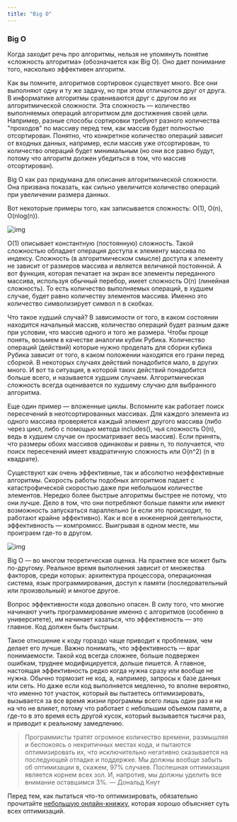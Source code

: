 ```yaml
---
title: "Big O"
---
```


### Big O

Когда заходит речь про алгоритмы, нельзя не упомянуть понятие «сложность алгоритма» (обозначается как Big O). Оно дает понимание того, насколько эффективен алгоритм.

Как вы помните, алгоритмов сортировок существует много. Все они выполняют одну и ту же задачу, но при этом отличаются друг от друга. В информатике алгоритмы сравниваются друг с другом по их алгоритмической сложности. Эта сложность — количество выполняемых операций алгоритмом для достижения своей цели. Например, разные способы сортировки требуют разного количества "проходов" по массиву перед тем, как массив будет полностью отсортирован. Понятно, что конкретное количество операций зависит от входных данных, например, если массив уже отсортирован, то количество операций будет минимальным (но они все равно будут, потому что алгоритм должен убедиться в том, что массив отсортирован).

Big O как раз придумана для описания алгоритмической сложности. Она призвана показать, как сильно увеличится количество операций при увеличении размера данных.

Вот некоторые примеры того, как записывается сложность: O(1), O(n), O(nlog(n)).

![img](/img/big-o.png)

O(1) описывает константную (постоянную) сложность. Такой сложностью обладает операция доступа к элементу массива по индексу. Сложность (в алгоритмическом смысле) доступа к элементу не зависит от размеров массива и является величиной постоянной. А вот функция, которая печатает на экран все элементы переданного массива, используя обычный перебор, имеет сложность O(n) (линейная сложность). То есть количество выполняемых операций, в худшем случае, будет равно количеству элементов массива. Именно это количество символизирует символ n в скобках.

Что такое худший случай? В зависимости от того, в каком состоянии находится начальный массив, количество операций будет разным даже при условии, что массив одного и того же размера. Чтобы проще понять, возьмем в качестве аналогии кубик Рубика. Количество операций (действий) которые нужно проделать для сборки кубика Рубика зависит от того, в каком положении находятся его грани перед сборкой. В некоторых случаях действий понадобится мало, в других много. И вот та ситуация, в которой таких действий понадобится больше всего, и называется худшим случаем. Алгоритмическая сложность всегда оценивается по худшему случаю для выбранного алгоритма.

Еще один пример — вложенные циклы. Вспомните как работает поиск пересечений в неотсортированных массивах. Для каждого элемента из одного массива проверяется каждый элемент другого массива (либо через цикл, либо с помощью метода includes(), чья сложность O(n), ведь в худшем случае он просматривает весь массив). Если принять, что размеры обоих массивов одинаковы и равны n, то получается, что поиск пересечений имеет квадратичную сложность или O(n^2) (n в квадрате).

Существуют как очень эффективные, так и абсолютно неэффективные алгоритмы. Скорость работы подобных алгоритмов падает с катастрофической скоростью даже при небольшом количестве элементов. Нередко более быстрые алгоритмы быстрее не потому, что они лучше. Дело в том, что они потребляют больше памяти или имеют возможность запускаться параллельно (и если это происходит, то работают крайне эффективно). Как и все в инженерной деятельности, эффективность — компромисс. Выигрывая в одном месте, мы проиграем где-то в другом.

![img](/img/big-o-1.png)

Big O — во многом теоретическая оценка. На практике все может быть по-другому. Реальное время выполнения зависит от множества факторов, среди которых: архитектура процессора, операционная система, язык программирования, доступ к памяти (последовательный или произвольный) и многое другое.

Вопрос эффективности кода довольно опасен. В силу того, что многие начинают учить программирование именно с алгоритмов (особенно в университете), им начинает казаться, что эффективность — это главное. Код должен быть быстрым.

Такое отношение к коду гораздо чаще приводит к проблемам, чем делает его лучше. Важно понимать, что эффективность — враг понимаемости. Такой код всегда сложнее, больше подвержен ошибкам, труднее модифицируется, дольше пишется. А главное, настоящая эффективность редко когда нужна сразу или вообще не нужна. Обычно тормозит не код, а, например, запросы к базе данных или сеть. Но даже если код выполняется медленно, то вполне вероятно, что именно тот участок, который вы пытаетесь оптимизировать, вызывается за все время жизни программы всего лишь один раз и ни на что не влияет, потому что работает с небольшим объемом памяти, а где-то в это время есть другой кусок, который вызывается тысячи раз, и приводит к реальному замедлению.

>Программисты тратят огромное количество времени, размышляя и беспокоясь о некритичных местах кода, и пытаются оптимизировать их, что исключительно негативно сказывается на последующей отладке и поддержке. Мы должны вообще забыть об оптимизации в, скажем, 97% случаев. Поспешная оптимизация является корнем всех зол. И, напротив, мы должны уделить все внимание оставшимся 3%. — Дональд Кнут

Перед тем, как пытаться что-то оптимизировать, обязательно прочитайте [небольшую онлайн-книжку](https://optimization.guide/), которая хорошо объясняет суть всех оптимизаций.